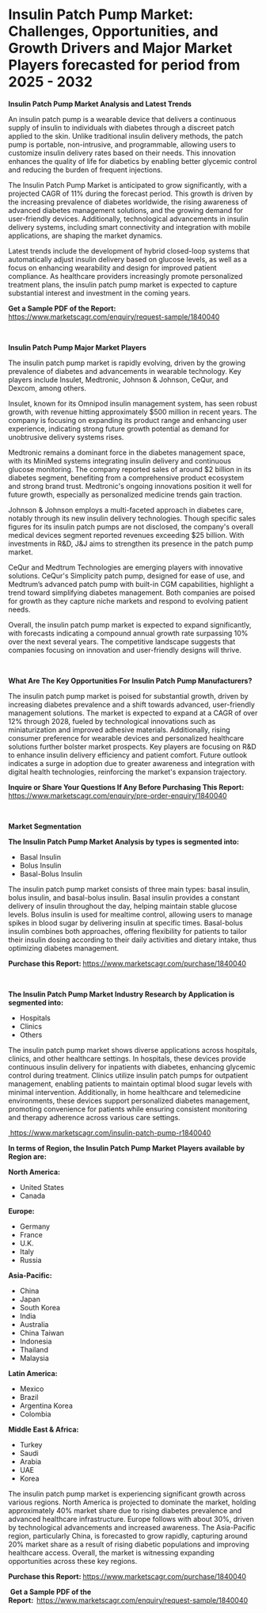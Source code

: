 <p><h1>Insulin Patch Pump Market: Challenges, Opportunities, and Growth Drivers and Major Market Players forecasted for period from 2025 - 2032</h1></p><p><strong>Insulin Patch Pump Market Analysis and Latest Trends</strong></p>
<p><p>An insulin patch pump is a wearable device that delivers a continuous supply of insulin to individuals with diabetes through a discreet patch applied to the skin. Unlike traditional insulin delivery methods, the patch pump is portable, non-intrusive, and programmable, allowing users to customize insulin delivery rates based on their needs. This innovation enhances the quality of life for diabetics by enabling better glycemic control and reducing the burden of frequent injections.</p><p>The Insulin Patch Pump Market is anticipated to grow significantly, with a projected CAGR of 11% during the forecast period. This growth is driven by the increasing prevalence of diabetes worldwide, the rising awareness of advanced diabetes management solutions, and the growing demand for user-friendly devices. Additionally, technological advancements in insulin delivery systems, including smart connectivity and integration with mobile applications, are shaping the market dynamics.</p><p>Latest trends include the development of hybrid closed-loop systems that automatically adjust insulin delivery based on glucose levels, as well as a focus on enhancing wearability and design for improved patient compliance. As healthcare providers increasingly promote personalized treatment plans, the insulin patch pump market is expected to capture substantial interest and investment in the coming years.</p></p>
<p><strong>Get a Sample PDF of the Report:&nbsp;</strong> <a href="https://www.marketscagr.com/enquiry/request-sample/1840040?utm_campaign=2106&utm_medium=2&utm_source=Github&utm_content=ia&utm_term=13042025&utm_id=insulin-patch-pump">https://www.marketscagr.com/enquiry/request-sample/1840040</a></p>
<p>&nbsp;</p>
<p><strong>Insulin Patch Pump Major Market Players</strong></p>
<p><p>The insulin patch pump market is rapidly evolving, driven by the growing prevalence of diabetes and advancements in wearable technology. Key players include Insulet, Medtronic, Johnson & Johnson, CeQur, and Dexcom, among others. </p><p>Insulet, known for its Omnipod insulin management system, has seen robust growth, with revenue hitting approximately $500 million in recent years. The company is focusing on expanding its product range and enhancing user experience, indicating strong future growth potential as demand for unobtrusive delivery systems rises.</p><p>Medtronic remains a dominant force in the diabetes management space, with its MiniMed systems integrating insulin delivery and continuous glucose monitoring. The company reported sales of around $2 billion in its diabetes segment, benefiting from a comprehensive product ecosystem and strong brand trust. Medtronic's ongoing innovations position it well for future growth, especially as personalized medicine trends gain traction.</p><p>Johnson & Johnson employs a multi-faceted approach in diabetes care, notably through its new insulin delivery technologies. Though specific sales figures for its insulin patch pumps are not disclosed, the company's overall medical devices segment reported revenues exceeding $25 billion. With investments in R&D, J&J aims to strengthen its presence in the patch pump market.</p><p>CeQur and Medtrum Technologies are emerging players with innovative solutions. CeQur's Simplicity patch pump, designed for ease of use, and Medtrum’s advanced patch pump with built-in CGM capabilities, highlight a trend toward simplifying diabetes management. Both companies are poised for growth as they capture niche markets and respond to evolving patient needs.</p><p>Overall, the insulin patch pump market is expected to expand significantly, with forecasts indicating a compound annual growth rate surpassing 10% over the next several years. The competitive landscape suggests that companies focusing on innovation and user-friendly designs will thrive.</p></p>
<p>&nbsp;</p>
<p><strong>What Are The Key Opportunities For Insulin Patch Pump Manufacturers?</strong></p>
<p><p>The insulin patch pump market is poised for substantial growth, driven by increasing diabetes prevalence and a shift towards advanced, user-friendly management solutions. The market is expected to expand at a CAGR of over 12% through 2028, fueled by technological innovations such as miniaturization and improved adhesive materials. Additionally, rising consumer preference for wearable devices and personalized healthcare solutions further bolster market prospects. Key players are focusing on R&D to enhance insulin delivery efficiency and patient comfort. Future outlook indicates a surge in adoption due to greater awareness and integration with digital health technologies, reinforcing the market's expansion trajectory.</p></p>
<p><strong>Inquire or Share Your Questions If Any Before Purchasing This Report:</strong> <a href="https://www.marketscagr.com/enquiry/pre-order-enquiry/1840040?utm_campaign=2106&utm_medium=2&utm_source=Github&utm_content=ia&utm_term=13042025&utm_id=insulin-patch-pump">https://www.marketscagr.com/enquiry/pre-order-enquiry/1840040</a></p>
<p>&nbsp;</p>
<p><strong>Market Segmentation</strong></p>
<p><strong>The Insulin Patch Pump Market Analysis by types is segmented into:</strong></p>
<p><ul><li>Basal Insulin</li><li>Bolus Insulin</li><li>Basal-Bolus Insulin</li></ul></p>
<p><p>The insulin patch pump market consists of three main types: basal insulin, bolus insulin, and basal-bolus insulin. Basal insulin provides a constant delivery of insulin throughout the day, helping maintain stable glucose levels. Bolus insulin is used for mealtime control, allowing users to manage spikes in blood sugar by delivering insulin at specific times. Basal-bolus insulin combines both approaches, offering flexibility for patients to tailor their insulin dosing according to their daily activities and dietary intake, thus optimizing diabetes management.</p></p>
<p><strong>Purchase this Report:&nbsp;</strong><a href="https://www.marketscagr.com/purchase/1840040?utm_campaign=2106&utm_medium=2&utm_source=Github&utm_content=ia&utm_term=13042025&utm_id=insulin-patch-pump">https://www.marketscagr.com/purchase/1840040</a></p>
<p>&nbsp;</p>
<p><strong>The Insulin Patch Pump Market Industry Research by Application is segmented into:</strong></p>
<p><ul><li>Hospitals</li><li>Clinics</li><li>Others</li></ul></p>
<p><p>The insulin patch pump market shows diverse applications across hospitals, clinics, and other healthcare settings. In hospitals, these devices provide continuous insulin delivery for inpatients with diabetes, enhancing glycemic control during treatment. Clinics utilize insulin patch pumps for outpatient management, enabling patients to maintain optimal blood sugar levels with minimal intervention. Additionally, in home healthcare and telemedicine environments, these devices support personalized diabetes management, promoting convenience for patients while ensuring consistent monitoring and therapy adherence across various care settings.</p></p>
<p><a href="https://www.marketscagr.com/insulin-patch-pump-r1840040?utm_campaign=2106&utm_medium=2&utm_source=Github&utm_content=ia&utm_term=13042025&utm_id=insulin-patch-pump">&nbsp;https://www.marketscagr.com/insulin-patch-pump-r1840040</a></p>
<p><strong>In terms of Region, the Insulin Patch Pump Market Players available by Region are:</strong></p>
<p>
    <p> <strong> North America: </strong>
        <ul>
            <li>United States</li>
            <li>Canada</li>
        </ul>
        </p> 
    <p> <strong> Europe: </strong>
        <ul>
            <li>Germany</li>
            <li>France</li>
            <li>U.K.</li>
            <li>Italy</li>
            <li>Russia</li>
        </ul>
        </p> 
    <p> <strong> Asia-Pacific: </strong>
        <ul>
            <li>China</li>
            <li>Japan</li>
            <li>South Korea</li>
            <li>India</li>
            <li>Australia</li>
            <li>China Taiwan</li>
            <li>Indonesia</li>
            <li>Thailand</li>
            <li>Malaysia</li>
        </ul>
        </p> 
    <p> <strong> Latin America: </strong>
        <ul>
            <li>Mexico</li>
            <li>Brazil</li>
            <li>Argentina Korea</li>
            <li>Colombia</li>
        </ul>
        </p> 
    <p> <strong> Middle East & Africa: </strong>
        <ul>
            <li>Turkey</li>
            <li>Saudi</li>
            <li>Arabia</li>
            <li>UAE</li>
            <li>Korea</li>
        </ul>
    </p>
    </p>
<p><p>The insulin patch pump market is experiencing significant growth across various regions. North America is projected to dominate the market, holding approximately 40% market share due to rising diabetes prevalence and advanced healthcare infrastructure. Europe follows with about 30%, driven by technological advancements and increased awareness. The Asia-Pacific region, particularly China, is forecasted to grow rapidly, capturing around 20% market share as a result of rising diabetic populations and improving healthcare access. Overall, the market is witnessing expanding opportunities across these key regions.</p></p>
<p><strong>Purchase this Report: </strong><a href="https://www.marketscagr.com/purchase/1840040?utm_campaign=2106&utm_medium=2&utm_source=Github&utm_content=ia&utm_term=13042025&utm_id=insulin-patch-pump">https://www.marketscagr.com/purchase/1840040</a></p>
<p>&nbsp;<strong>Get a Sample PDF of the Report:&nbsp;&nbsp;</strong><a href="https://www.marketscagr.com/enquiry/request-sample/1840040?utm_campaign=2106&utm_medium=2&utm_source=Github&utm_content=ia&utm_term=13042025&utm_id=insulin-patch-pump">https://www.marketscagr.com/enquiry/request-sample/1840040</a></p>
<p><strong></strong></p>
<p><p></p><p></p><p></p></p>